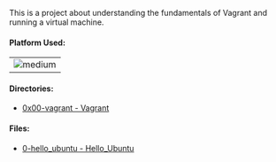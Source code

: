 This is a project about understanding the fundamentals of Vagrant and running a virtual machine.
 
 <h4>Platform Used: </h4>
 
<table>
  <tr>
    <td><img alt="medium" src="https://img.shields.io/badge/Linux-FCC624?style=for-the-badge&logo=linux&logoColor=black"></td>
  </tr>
</table>

<h4>Directories:</h4>

* [0x00-vagrant - Vagrant](./0x00-vagrant)


<h4>Files:</h4>

* [0-hello_ubuntu - Hello_Ubuntu](0-hello_ubuntu)

